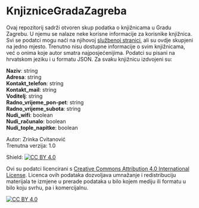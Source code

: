 # KnjizniceGradaZagreba

Ovaj repozitorij sadrži otvoren skup podatka o knjižnicama u Gradu Zagrebu. U njemu se nalaze neke korisne informacije za korisnike knjižnica. Svi se podatci mogu naći na njihovoj [službenoj stranici](https://www.kgz.hr/hr/knjiznice/45), ali su ovdje skupjeni na jedno mjesto. Trenutno nisu dostupne informacije o svim knjižnicama, već o onima koje autor smatra najposjećenijima. Podatci su pisani na hrvatskom jeziku i u formatu JSON. Za svaku knjižnicu izdvojeni su:  

**Naziv**: string  
**Adresa**: string  
**Kontakt_telefon**: string  
**Kontakt_mail**: string   
**Voditelj**: string  
**Radno_vrijeme_pon-pet**: string  
**Radno_vrijeme_subota**: string  
**Nudi_wifi**:  boolean  
**Nudi_računalo**:  boolean  
**Nudi_tople_napitke**: boolean  

Autor: Zrinka Cvitanović   
Trenutna verzija: 1.0  


Shield: [![CC BY 4.0][cc-by-shield]][cc-by]

Ovi su podatci licencirani s [Creative Commons Attribution 4.0 International License][cc-by]. Licenca ovih podataka dozvoljava umnažanje i redistribuciju materijala te izmjene u prerade podataka u bilo kojem mediju ili formatu u bilo koju svrhu, pa i komercijalnu.

[![CC BY 4.0][cc-by-image]][cc-by]

[cc-by]: http://creativecommons.org/licenses/by/4.0/
[cc-by-image]: https://i.creativecommons.org/l/by/4.0/88x31.png
[cc-by-shield]: https://img.shields.io/badge/License-CC%20BY%204.0-lightgrey.svg
